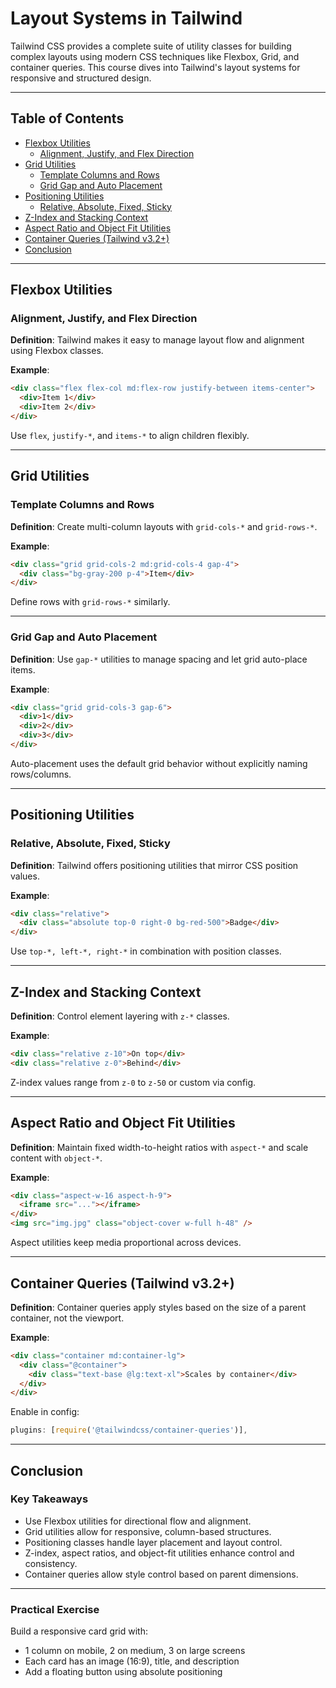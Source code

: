 
# Layout Systems in Tailwind

Tailwind CSS provides a complete suite of utility classes for building complex layouts using modern CSS techniques like Flexbox, Grid, and container queries. This course dives into Tailwind's layout systems for responsive and structured design.

---

## Table of Contents

- [Flexbox Utilities](#flexbox-utilities)
  - [Alignment, Justify, and Flex Direction](#alignment-justify-and-flex-direction)
- [Grid Utilities](#grid-utilities)
  - [Template Columns and Rows](#template-columns-and-rows)
  - [Grid Gap and Auto Placement](#grid-gap-and-auto-placement)
- [Positioning Utilities](#positioning-utilities)
  - [Relative, Absolute, Fixed, Sticky](#relative-absolute-fixed-sticky)
- [Z-Index and Stacking Context](#z-index-and-stacking-context)
- [Aspect Ratio and Object Fit Utilities](#aspect-ratio-and-object-fit-utilities)
- [Container Queries (Tailwind v3.2+)](#container-queries-tailwind-v32)
- [Conclusion](#conclusion)

---

## Flexbox Utilities

### Alignment, Justify, and Flex Direction

**Definition**: Tailwind makes it easy to manage layout flow and alignment using Flexbox classes.

**Example**:
```html
<div class="flex flex-col md:flex-row justify-between items-center">
  <div>Item 1</div>
  <div>Item 2</div>
</div>
```

Use `flex`, `justify-*`, and `items-*` to align children flexibly.

---

## Grid Utilities

### Template Columns and Rows

**Definition**: Create multi-column layouts with `grid-cols-*` and `grid-rows-*`.

**Example**:
```html
<div class="grid grid-cols-2 md:grid-cols-4 gap-4">
  <div class="bg-gray-200 p-4">Item</div>
</div>
```

Define rows with `grid-rows-*` similarly.

---

### Grid Gap and Auto Placement

**Definition**: Use `gap-*` utilities to manage spacing and let grid auto-place items.

**Example**:
```html
<div class="grid grid-cols-3 gap-6">
  <div>1</div>
  <div>2</div>
  <div>3</div>
</div>
```

Auto-placement uses the default grid behavior without explicitly naming rows/columns.

---

## Positioning Utilities

### Relative, Absolute, Fixed, Sticky

**Definition**: Tailwind offers positioning utilities that mirror CSS position values.

**Example**:
```html
<div class="relative">
  <div class="absolute top-0 right-0 bg-red-500">Badge</div>
</div>
```

Use `top-*, left-*, right-*` in combination with position classes.

---

## Z-Index and Stacking Context

**Definition**: Control element layering with `z-*` classes.

**Example**:
```html
<div class="relative z-10">On top</div>
<div class="relative z-0">Behind</div>
```

Z-index values range from `z-0` to `z-50` or custom via config.

---

## Aspect Ratio and Object Fit Utilities

**Definition**: Maintain fixed width-to-height ratios with `aspect-*` and scale content with `object-*`.

**Example**:
```html
<div class="aspect-w-16 aspect-h-9">
  <iframe src="..."></iframe>
</div>
<img src="img.jpg" class="object-cover w-full h-48" />
```

Aspect utilities keep media proportional across devices.

---

## Container Queries (Tailwind v3.2+)

**Definition**: Container queries apply styles based on the size of a parent container, not the viewport.

**Example**:
```html
<div class="container md:container-lg">
  <div class="@container">
    <div class="text-base @lg:text-xl">Scales by container</div>
  </div>
</div>
```

Enable in config:
```js
plugins: [require('@tailwindcss/container-queries')],
```

---

## Conclusion

### Key Takeaways

- Use Flexbox utilities for directional flow and alignment.
- Grid utilities allow for responsive, column-based structures.
- Positioning classes handle layer placement and layout control.
- Z-index, aspect ratios, and object-fit utilities enhance control and consistency.
- Container queries allow style control based on parent dimensions.

---

### Practical Exercise

Build a responsive card grid with:
- 1 column on mobile, 2 on medium, 3 on large screens
- Each card has an image (16:9), title, and description
- Add a floating button using absolute positioning
